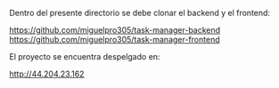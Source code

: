Dentro del presente directorio se debe clonar el backend y el frontend:

https://github.com/miguelpro305/task-manager-backend
https://github.com/miguelpro305/task-manager-frontend

El proyecto se encuentra despelgado en:

http://44.204.23.162
